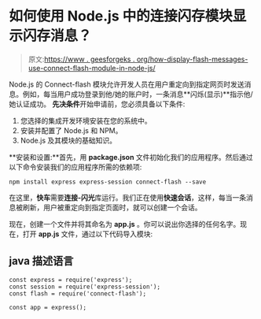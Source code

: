# 如何使用 Node.js 中的连接闪存模块显示闪存消息？

> 原文:[https://www . geesforgeks . org/how-display-flash-messages-use-connect-flash-module-in-node-js/](https://www.geeksforgeeks.org/how-to-display-flash-messages-using-connect-flash-module-in-node-js/)

Node.js 的 Connect-flash 模块允许开发人员在用户重定向到指定网页时发送消息。例如，每当用户成功登录到他/她的账户时，一条消息**闪烁(显示)**指示他/她认证成功。
**先决条件**开始申请前，您必须具备以下条件:

1.  您选择的集成开发环境安装在您的系统中。
2.  安装并配置了 Node.js 和 NPM。
3.  Node.js 及其模块的基础知识。

**安装和设置:**首先，用 **package.json** 文件初始化我们的应用程序。然后通过以下命令安装我们的应用程序所需的依赖项:

```
npm install express express-session connect-flash --save 
```

在这里，**快车**需要**连接-闪光**库运行。我们正在使用**快速会话**，这样，每当一条消息被刷新，用户被重定向到指定页面时，就可以创建一个会话。

现在，创建一个文件并将其命名为 **app.js** 。你可以说出你选择的任何名字。现在，打开 **app.js** 文件，通过以下代码导入模块:

## java 描述语言

```
const express = require('express');
const session = require('express-session');
const flash = require('connect-flash');

const app = express();
```